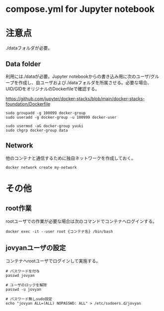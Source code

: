 # compose.yml for Jupyter notebook

# 注意点

./dataフォルダが必要。

## Data folder

利用には./dataが必要。Jupyter notebookからの書き込み用に次のユーザ/グループを作成し、自ユーザおよび./dataフォルダを所属させる。必要な場合、UID/GIDをオリジナルのDockerfileで確認する。

https://github.com/jupyter/docker-stacks/blob/main/docker-stacks-foundation/Dockerfile

```
sudo groupadd -g 100099 docker-group
sudo useradd -g docker-group -u 100999 docker-user

sudo usermod -aG docker-group yuuki
sudo chgrp docker-group data
```

## Network

他のコンテナと通信するために独自ネットワークを作成しておく。

```
docker network create my-network
```

# その他

## root作業

rootユーザでの作業が必要な場合は次のコマンドでコンテナへログインする。

```
docker exec -it --user root {コンテナ名} /bin/bash
```

## jovyanユーザの設定

コンテナへrootユーザでログインして実施する。

```
# パスワードを付与
passwd jovyan

# ユーザのロックを解除
passwd -u jovyan

# パスワード無しsudo設定
echo "jovyan ALL=(ALL) NOPASSWD: ALL" > /etc/sudoers.d/jovyan
```
